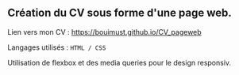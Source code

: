 ## Création du CV sous forme d'une page web.
  
Lien vers mon CV : https://bouimust.github.io/CV_pageweb
  
Langages utilisés :
``HTML / CSS`` 

Utilisation de flexbox et des media queries pour le design responsiv.